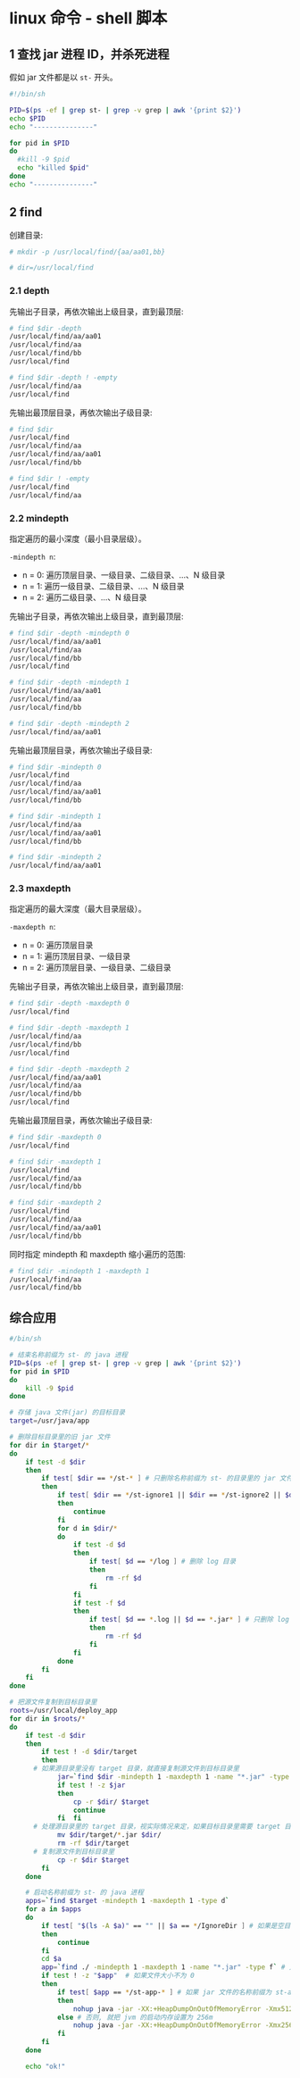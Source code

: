 # linux 命令 - shell 脚本

## 1 查找 jar 进程 ID，并杀死进程

假如 jar 文件都是以 ```st-``` 开头。

```bash
#!/bin/sh

PID=$(ps -ef | grep st- | grep -v grep | awk '{print $2}')
echo $PID
echo "---------------"

for pid in $PID
do
  #kill -9 $pid
  echo "killed $pid"
done
echo "---------------"
```

## 2 find

创建目录:

```bash
# mkdir -p /usr/local/find/{aa/aa01,bb}

# dir=/usr/local/find
```

### 2.1 depth

先输出子目录，再依次输出上级目录，直到最顶层:

```bash
# find $dir -depth
/usr/local/find/aa/aa01
/usr/local/find/aa
/usr/local/find/bb
/usr/local/find

# find $dir -depth ! -empty
/usr/local/find/aa
/usr/local/find
```

先输出最顶层目录，再依次输出子级目录:

```bash
# find $dir
/usr/local/find
/usr/local/find/aa
/usr/local/find/aa/aa01
/usr/local/find/bb

# find $dir ! -empty
/usr/local/find
/usr/local/find/aa
```

### 2.2 mindepth

指定遍历的最小深度（最小目录层级）。

```-mindepth n```:

- n = 0: 遍历顶层目录、一级目录、二级目录、...、N 级目录
- n = 1: 遍历一级目录、二级目录、...、N 级目录
- n = 2: 遍历二级目录、...、N 级目录

先输出子目录，再依次输出上级目录，直到最顶层:

```bash
# find $dir -depth -mindepth 0
/usr/local/find/aa/aa01
/usr/local/find/aa
/usr/local/find/bb
/usr/local/find

# find $dir -depth -mindepth 1
/usr/local/find/aa/aa01
/usr/local/find/aa
/usr/local/find/bb

# find $dir -depth -mindepth 2
/usr/local/find/aa/aa01
```

先输出最顶层目录，再依次输出子级目录:

```bash
# find $dir -mindepth 0
/usr/local/find
/usr/local/find/aa
/usr/local/find/aa/aa01
/usr/local/find/bb

# find $dir -mindepth 1
/usr/local/find/aa
/usr/local/find/aa/aa01
/usr/local/find/bb

# find $dir -mindepth 2
/usr/local/find/aa/aa01
```

### 2.3 maxdepth

指定遍历的最大深度（最大目录层级）。

```-maxdepth n```:

- n = 0: 遍历顶层目录
- n = 1: 遍历顶层目录、一级目录
- n = 2: 遍历顶层目录、一级目录、二级目录

先输出子目录，再依次输出上级目录，直到最顶层:

```bash
# find $dir -depth -maxdepth 0
/usr/local/find

# find $dir -depth -maxdepth 1
/usr/local/find/aa
/usr/local/find/bb
/usr/local/find

# find $dir -depth -maxdepth 2
/usr/local/find/aa/aa01
/usr/local/find/aa
/usr/local/find/bb
/usr/local/find
```

先输出最顶层目录，再依次输出子级目录:

```bash
# find $dir -maxdepth 0
/usr/local/find

# find $dir -maxdepth 1
/usr/local/find
/usr/local/find/aa
/usr/local/find/bb

# find $dir -maxdepth 2
/usr/local/find
/usr/local/find/aa
/usr/local/find/aa/aa01
/usr/local/find/bb
```

同时指定 mindepth 和 maxdepth 缩小遍历的范围:

```bash
# find $dir -mindepth 1 -maxdepth 1
/usr/local/find/aa
/usr/local/find/bb
```

## 综合应用
```bash
#/bin/sh

# 结束名称前缀为 st- 的 java 进程
PID=$(ps -ef | grep st- | grep -v grep | awk '{print $2}')
for pid in $PID
do
	kill -9 $pid
done

# 存储 java 文件(jar) 的目标目录
target=/usr/java/app

# 删除目标目录里的旧 jar 文件
for dir in $target/*
do
	if test -d $dir
	then
		if test[ $dir == */st-* ] # 只删除名称前缀为 st- 的目录里的 jar 文件
		then
			if test[ $dir == */st-ignore1 || $dir == */st-ignore2 || $dir == */st-ignore3 ] # 忽略指定名称前缀的 jar 文件
			then
				continue
			fi
			for d in $dir/*
			do
				if test -d $d
				then
					if test[ $d == */log ] # 删除 log 目录
					then
						rm -rf $d
					fi
				fi
				if test -f $d
				then
					if test[ $d == *.log || $d == *.jar* ] # 只删除 log 文件和 jar 文件，重要：如果有 pem, lic 文件，则不能删除
					then
						rm -rf $d
					fi
				fi
			done
		fi
	fi
done

# 把源文件复制到目标目录里
roots=/usr/local/deploy_app
for dir in $roots/*
do
	if test -d $dir
	then
		if test ! -d $dir/target 
		then
      # 如果源目录里没有 target 目录，就直接复制源文件到目标目录里
			jar=`find $dir -mindepth 1 -maxdepth 1 -name "*.jar" -type f`
			if test ! -z $jar 
			then
				cp -r $dir/ $target
				continue
			fi  fi
      # 处理源目录里的 target 目录，视实际情况来定，如果目标目录里需要 target 目录，就不用执行以下两行命令
			mv $dir/target/*.jar $dir/
			rm -rf $dir/target
      # 复制源文件到目标目录里
			cp -r $dir $target
		fi
	done

	# 启动名称前缀为 st- 的 java 进程
	apps=`find $target -mindepth 1 -maxdepth 1 -type d`
	for a in $apps
	do
		if test[ "$(ls -A $a)" == "" || $a == */IgnoreDir ] # 如果是空目录或需要忽略启动的目录，就不执行启动命令
		then
			continue
		fi
		cd $a
		app=`find ./ -mindepth 1 -maxdepth 1 -name "*.jar" -type f` # 只在当前目录下查找 jar 文件，不用递归子级目录
		if test ! -z "$app"  # 如果文件大小不为 0
		then
			if test[ $app == */st-app-* ] # 如果 jar 文件的名称前缀为 st-app-, 就把 jvm 的启动内存设置为 512m
			then
				nohup java -jar -XX:+HeapDumpOnOutOfMemoryError -Xmx512m -Xms512m $app > /dev/null 2>&1 &
			else # 否则, 就把 jvm 的启动内存设置为 256m
				nohup java -jar -XX:+HeapDumpOnOutOfMemoryError -Xmx256m -Xms256m $app > /dev/null 2>&1 &
			fi
		fi
	done

	echo "ok!"
```

